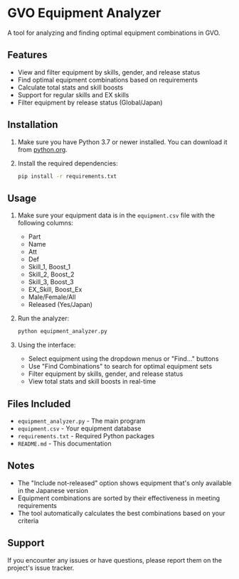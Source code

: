 # GVO Equipment Analyzer

A tool for analyzing and finding optimal equipment combinations in GVO.

## Features

- View and filter equipment by skills, gender, and release status
- Find optimal equipment combinations based on requirements
- Calculate total stats and skill boosts
- Support for regular skills and EX skills
- Filter equipment by release status (Global/Japan)

## Installation

1. Make sure you have Python 3.7 or newer installed. You can download it from [python.org](https://www.python.org/downloads/).

2. Install the required dependencies:
   ```bash
   pip install -r requirements.txt
   ```

## Usage

1. Make sure your equipment data is in the `equipment.csv` file with the following columns:
   - Part
   - Name
   - Att
   - Def
   - Skill_1, Boost_1
   - Skill_2, Boost_2
   - Skill_3, Boost_3
   - EX_Skill, Boost_Ex
   - Male/Female/All
   - Released (Yes/Japan)

2. Run the analyzer:
   ```bash
   python equipment_analyzer.py
   ```

3. Using the interface:
   - Select equipment using the dropdown menus or "Find..." buttons
   - Use "Find Combinations" to search for optimal equipment sets
   - Filter equipment by skills, gender, and release status
   - View total stats and skill boosts in real-time

## Files Included

- `equipment_analyzer.py` - The main program
- `equipment.csv` - Your equipment database
- `requirements.txt` - Required Python packages
- `README.md` - This documentation

## Notes

- The "Include not-released" option shows equipment that's only available in the Japanese version
- Equipment combinations are sorted by their effectiveness in meeting requirements
- The tool automatically calculates the best combinations based on your criteria

## Support

If you encounter any issues or have questions, please report them on the project's issue tracker. 